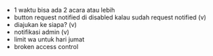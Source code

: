 - 1 waktu bisa ada 2 acara atau lebih
- button request notified di disabled kalau sudah request notified (v)
- diajukan ke siapa? (v)
- notifikasi admin (v)
- limit wa untuk hari jumat
- broken access control